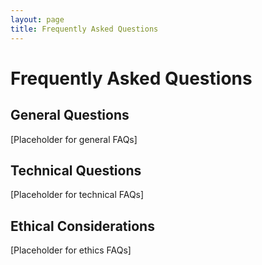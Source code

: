 ```yaml
---
layout: page
title: Frequently Asked Questions
---
```


# Frequently Asked Questions

## General Questions
[Placeholder for general FAQs]

## Technical Questions
[Placeholder for technical FAQs]

## Ethical Considerations
[Placeholder for ethics FAQs]
